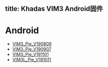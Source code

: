 title: Khadas VIM3 Android固件
---

# Android
* [VIM3_Pie_V190809](https://dl.khadas.com/Firmware/VIM3/Android/VIM3_Pie_V190809.7z)
* [VIM3_Pie_V190907](https://dl.khadas.com/Firmware/VIM3/Android/VIM3_Pie_V190907.7z)
* [VIM3_Pie_V191101](https://dl.khadas.com/Firmware/VIM3/Android/VIM3_Pie_V191101.7z)
* [VIM3L_Pie_V191011](https://dl.khadas.com/Firmware/VIM3L/Android/VIM3L_Pie_V191011.7z)
